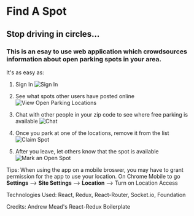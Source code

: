 # Find A Spot
## Stop driving in circles...
### This is an esay to use web application which crowdsources information about open parking spots in your area.  

It's as easy as:

1. Sign In
![Sign In](http://g.recordit.co/R1Sxzi2EJK.gif)

2. See what spots other users have posted online
![View Open Parking Locations](http://g.recordit.co/lsJ6CBwYBY.gif)

3. Chat with other people in your zip code to see where free parking is available
![Chat](http://g.recordit.co/ew7xXrMb09.gif)

4. Once you park at one of the locations, remove it from the list
![Claim Spot](http://g.recordit.co/iPRZibszfG.gif)

5. After you leave, let others know that the spot is available
![Mark an Open Spot](http://g.recordit.co/dmATplTVNd.gif)

Tips:
When using the app on a mobile broswer, you may have to grant permission for the app to use your location.
On Chrome Mobile to go **Settings** --> **Site Settings** --> **Location** --> Turn on Location Access

Technologies Used: 
React, Redux, React-Router, Socket.io, Foundation

Credits:
Andrew Mead's React-Redux Boilerplate
